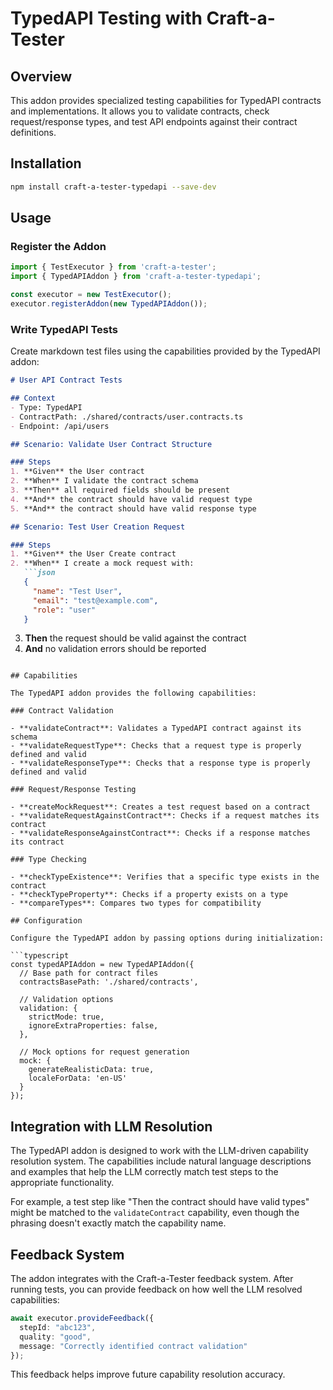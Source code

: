 # TypedAPI Testing with Craft-a-Tester

## Overview

This addon provides specialized testing capabilities for TypedAPI contracts and implementations. It allows you to validate contracts, check request/response types, and test API endpoints against their contract definitions.

## Installation

```bash
npm install craft-a-tester-typedapi --save-dev
```

## Usage

### Register the Addon

```typescript
import { TestExecutor } from 'craft-a-tester';
import { TypedAPIAddon } from 'craft-a-tester-typedapi';

const executor = new TestExecutor();
executor.registerAddon(new TypedAPIAddon());
```

### Write TypedAPI Tests

Create markdown test files using the capabilities provided by the TypedAPI addon:

```markdown
# User API Contract Tests

## Context
- Type: TypedAPI
- ContractPath: ./shared/contracts/user.contracts.ts
- Endpoint: /api/users

## Scenario: Validate User Contract Structure

### Steps
1. **Given** the User contract 
2. **When** I validate the contract schema
3. **Then** all required fields should be present
4. **And** the contract should have valid request type
5. **And** the contract should have valid response type

## Scenario: Test User Creation Request

### Steps
1. **Given** the User Create contract
2. **When** I create a mock request with:
   ```json
   {
     "name": "Test User",
     "email": "test@example.com",
     "role": "user"
   }
   ```
3. **Then** the request should be valid against the contract
4. **And** no validation errors should be reported
```

## Capabilities

The TypedAPI addon provides the following capabilities:

### Contract Validation

- **validateContract**: Validates a TypedAPI contract against its schema
- **validateRequestType**: Checks that a request type is properly defined and valid
- **validateResponseType**: Checks that a response type is properly defined and valid

### Request/Response Testing

- **createMockRequest**: Creates a test request based on a contract
- **validateRequestAgainstContract**: Checks if a request matches its contract
- **validateResponseAgainstContract**: Checks if a response matches its contract

### Type Checking

- **checkTypeExistence**: Verifies that a specific type exists in the contract
- **checkTypeProperty**: Checks if a property exists on a type
- **compareTypes**: Compares two types for compatibility

## Configuration

Configure the TypedAPI addon by passing options during initialization:

```typescript
const typedAPIAddon = new TypedAPIAddon({
  // Base path for contract files
  contractsBasePath: './shared/contracts',
  
  // Validation options
  validation: {
    strictMode: true,
    ignoreExtraProperties: false,
  },
  
  // Mock options for request generation
  mock: {
    generateRealisticData: true,
    localeForData: 'en-US'
  }
});
```

## Integration with LLM Resolution

The TypedAPI addon is designed to work with the LLM-driven capability resolution system. The capabilities include natural language descriptions and examples that help the LLM correctly match test steps to the appropriate functionality.

For example, a test step like "Then the contract should have valid types" might be matched to the `validateContract` capability, even though the phrasing doesn't exactly match the capability name.

## Feedback System

The addon integrates with the Craft-a-Tester feedback system. After running tests, you can provide feedback on how well the LLM resolved capabilities:

```typescript
await executor.provideFeedback({
  stepId: "abc123",
  quality: "good",
  message: "Correctly identified contract validation"
});
```

This feedback helps improve future capability resolution accuracy.